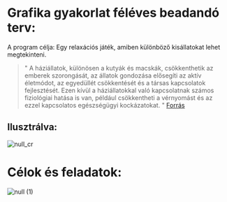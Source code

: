# Grafika gyakorlat féléves beadandó terv:
A program célja:
Egy relaxációs játék, amiben különböző kisállatokat lehet megtekinteni.
> " A háziállatok, különösen a kutyák és macskák, csökkenthetik az emberek szorongását, az állatok gondozása elősegíti az aktív életmódot, az egyedüllét csökkentését és  a társas kapcsolatok fejlesztését. Ezen kívül a háziállatokkal való kapcsolatnak számos fiziológiai hatása is van, például csökkentheti a vérnyomást és az ezzel  kapcsolatos egészségügyi kockázatokat. " [Forrás](https://newsinhealth.nih.gov/2018/02/power-pets)

## Ilusztrálva:
![null_cr](https://user-images.githubusercontent.com/15244649/234325775-7a31fd5a-cba0-4b49-9b7a-8157849109e2.png)


# Célok és feladatok:


![null (1)](https://user-images.githubusercontent.com/15244649/234956001-35f1fd23-9e13-4857-b6d6-6ed6d3d6715d.png)
